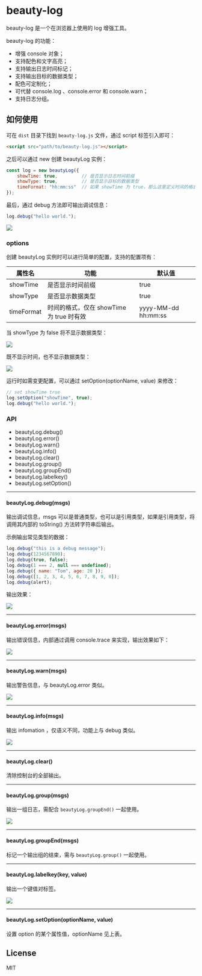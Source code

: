 # beauty-log

beauty-log 是一个在浏览器上使用的 log 增强工具。

beauty-log 的功能：

- 增强 console 对象；
- 支持配色和文字高亮；
- 支持输出日志时间标记；
- 支持输出目标的数据类型；
- 配色可定制化；
- 可代替 console.log 、console.error 和 console.warn；
- 支持日志分组。

## 如何使用

可在 `dist` 目录下找到 `beauty-log.js` 文件，通过 script 标签引入即可：

```html
<script src="path/to/beauty-log.js"></script>
```

之后可以通过 new 创建 beautyLog 实例：

```js
const log = new beautyLog({
    showTime: true,			// 是否显示日志时间前缀
    showType: true,			// 是否显示目标的数据类型
    timeFormat: "hh:mm:ss"	// 如果 showTime 为 true，那么这里定义时间的格式
});
```

最后，通过 debug 方法即可输出调试信息：

```js
log.debug("hello world.");
```

![](E:\Sean\10-Js\JavaScript整理\03-项目\imgs\debug.png)

### options

创建 beautyLog 实例时可以进行简单的配置，支持的配置项有：

| 属性名     | 功能                                     | 默认值              |
| ---------- | ---------------------------------------- | ------------------- |
| showTime   | 是否显示时间前缀                         | true                |
| showType   | 是否显示数据类型                         | true                |
| timeFormat | 时间的格式，仅在 showTime 为 true 时有效 | yyyy-MM-dd hh:mm:ss |

当 showType 为 false 将不显示数据类型：

![](E:\Sean\10-Js\JavaScript整理\03-项目\imgs\debug_showtype_false.png)

既不显示时间，也不显示数据类型：

![](E:\Sean\10-Js\JavaScript整理\03-项目\imgs\debug_show_option_false.png)

运行时如需变更配置，可以通过 setOption(optionName, value) 来修改：

```js
// set showTime true
log.setOption("showTime", true);
log.debug("hello world.");
```

### API

- beautyLog.debug()
- beautyLog.error()
- beautyLog.warn()
- beautyLog.info()
- beautyLog.clear()
- beautyLog.group()
- beautyLog.groupEnd()
- beautyLog.labelkey()
- beautyLog.setOption()

---

#### beautyLog.debug(msgs)

输出调试信息，msgs 可以是普通类型，也可以是引用类型，如果是引用类型，将调用其内部的 toString() 方法转字符串后输出。

示例输出常见类型的数据：

```js
log.debug("this is a debug message");
log.debug(1234567890);
log.debug(true, false);
log.debug(1 === 2, null === undefined);
log.debug({ name: "Tom", age: 20 });
log.debug([1, 2, 3, 4, 5, 6, 7, 8, 9, 0]);
log.debug(alert);
```

输出效果：

![](E:\Sean\10-Js\JavaScript整理\03-项目\imgs\debug_all_types.png)

---

#### beautyLog.error(msgs)

输出错误信息，内部通过调用 console.trace 来实现，输出效果如下：

![](E:\Sean\10-Js\JavaScript整理\03-项目\imgs\error.png)

---

#### beautyLog.warn(msgs)

输出警告信息，与 beautyLog.error 类似。

![](E:\Sean\10-Js\JavaScript整理\03-项目\imgs\warn.png)

---

#### beautyLog.info(msgs)

输出 infomation ，仅语义不同，功能上与 debug 类似。

![](E:\Sean\10-Js\JavaScript整理\03-项目\imgs\info.png)

---

#### beautyLog.clear()

清除控制台的全部输出。

---

#### beautyLog.group(msgs)

输出一组日志，需配合 `beautyLog.groupEnd()` 一起使用。

![](E:\Sean\10-Js\JavaScript整理\03-项目\imgs\group.png)

---

#### beautyLog.groupEnd(msgs)

标记一个输出组的结束，需与 `beautyLog.group()` 一起使用。

---

#### beautyLog.labelkey(key, value)

输出一个键值对标签。

![](E:\Sean\10-Js\JavaScript整理\03-项目\imgs\labelkey.png)

---

#### beautyLog.setOption(optionName, value)

设置 option 的某个属性值，optionName 见上表。



## License

MIT
